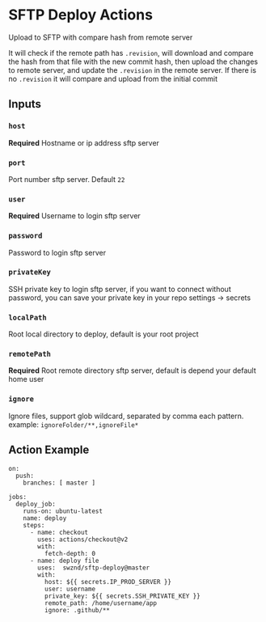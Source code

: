 # SFTP Deploy Actions

Upload to SFTP with compare hash from remote server

It will check if the remote path has `.revision`, will download and compare the hash from that file with the new commit hash, then upload the changes to remote server, and update the `.revision` in the remote server. If there is no `.revision` it will compare and upload from the initial commit

## Inputs

### `host`

**Required** Hostname or ip address sftp server

### `port`

Port number sftp server. Default `22`

### `user`

**Required** Username to login sftp server

### `password`

Password to login sftp server

### `privateKey`

SSH private key to login sftp server, if you want to connect without password, you can save your private key in your repo settings -> secrets

### `localPath`

Root local directory to deploy, default is your root project

### `remotePath`

**Required** Root remote directory sftp server, default is depend your default home user

### `ignore`

Ignore files, support glob wildcard, separated by comma each pattern. example: `ignoreFolder/**,ignoreFile*`


## Action Example

```
on:
  push:
    branches: [ master ]

jobs:
  deploy_job:
    runs-on: ubuntu-latest
    name: deploy
    steps:
      - name: checkout
        uses: actions/checkout@v2
        with:
          fetch-depth: 0
      - name: deploy file
        uses:  swznd/sftp-deploy@master
        with:
          host: ${{ secrets.IP_PROD_SERVER }}
          user: username
          private_key: ${{ secrets.SSH_PRIVATE_KEY }}
          remote_path: /home/username/app
          ignore: .github/**
```
